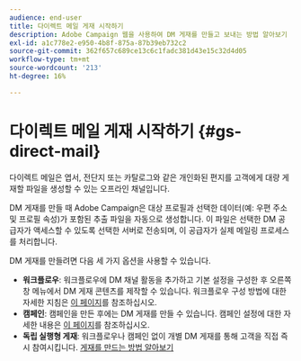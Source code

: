 ```yaml
---
audience: end-user
title: 다이렉트 메일 게재 시작하기
description: Adobe Campaign 웹을 사용하여 DM 게재를 만들고 보내는 방법 알아보기
exl-id: a1c778e2-e950-4b8f-875a-87b39eb732c2
source-git-commit: 362f657c689ce13c6c1fadc381d43e15c32d4d05
workflow-type: tm+mt
source-wordcount: '213'
ht-degree: 16%

---
```


# 다이렉트 메일 게재 시작하기 {#gs-direct-mail}

다이렉트 메일은 엽서, 전단지 또는 카탈로그와 같은 개인화된 편지를 고객에게 대량 게재할 파일을 생성할 수 있는 오프라인 채널입니다.

DM 게재를 만들 때 Adobe Campaign은 대상 프로필과 선택한 데이터(예: 우편 주소 및 프로필 속성)가 포함된 추출 파일을 자동으로 생성합니다. 이 파일은 선택한 DM 공급자가 액세스할 수 있도록 선택한 서버로 전송되며, 이 공급자가 실제 메일링 프로세스를 처리합니다.

DM 게재를 만들려면 다음 세 가지 옵션을 사용할 수 있습니다.

* **워크플로우**: 워크플로우에 DM 채널 활동을 추가하고 기본 설정을 구성한 후 오른쪽 창 메뉴에서 DM 게재 콘텐츠를 제작할 수 있습니다. 워크플로우 구성 방법에 대한 자세한 지침은 [이 페이지](../workflows/gs-workflow-creation.md)를 참조하십시오.
* **캠페인**: 캠페인을 만든 후에는 DM 게재를 만들 수 있습니다. 캠페인 설정에 대한 자세한 내용은 [이 페이지](../campaigns/gs-campaigns.md)를 참조하십시오.
* **독립 실행형 게재**: 워크플로우나 캠페인 없이 개별 DM 게재를 통해 고객을 직접 즉시 참여시킵니다. [게재를 만드는 방법 알아보기](../msg/gs-deliveries.md)

<!--
<table style="table-layout:fixed"><tr style="border: 0;">
<td>
<a href="create-push.md">
<img alt="Lead" src="assets/do-not-localize/push_create.jpeg">
</a>
<div><a href="create-push.md"><strong>Create a push delivery</strong>
</div>
<p>
</td>
<td>
<a href="content-push.md">
<img alt="Infrequent" src="assets/do-not-localize/push_design.jpeg">
</a>
<div>
<a href="content-push.md"><strong>Design a push delivery<strong></strong></a>
</div>
<p></td>
<td>
<a href="send-push.md">
<img alt="Validation" src="assets/do-not-localize/push_send.jpeg">
</a>
<div>
<a href="send-push.md"><strong>Send a push delivery</strong></a>
</div>
<p>
</td>
<td>
<a href="send-push.md">
<img alt="Validation" src="assets/do-not-localize/push_report.jpeg">
</a>
<div>
<a href="send-push.md"><strong>Push delivery report</strong></a>
</div>
<p>
</td>
</tr></table>
-->
